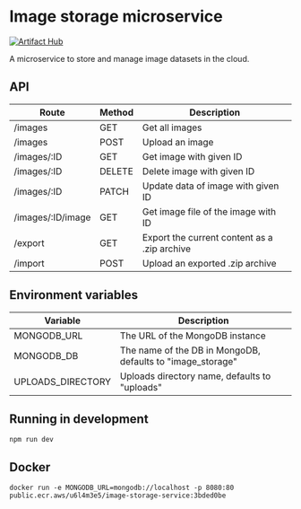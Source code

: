# Image storage microservice

[![Artifact Hub](https://img.shields.io/endpoint?url=https://artifacthub.io/badge/repository/image-storage-service)](https://artifacthub.io/packages/search?repo=image-storage-service)

A microservice to store and manage image datasets in the cloud.

## API

| Route             | Method | Description                                  |
| ----------------- | ------ | -------------------------------------------- |
| /images           | GET    | Get all images                               |
| /images           | POST   | Upload an image                              |
| /images/:ID       | GET    | Get image with given ID                      |
| /images/:ID       | DELETE | Delete image with given ID                   |
| /images/:ID       | PATCH  | Update data of image with given ID           |
| /images/:ID/image | GET    | Get image file of the image with ID          |
| /export           | GET    | Export the current content as a .zip archive |
| /import           | POST   | Upload an exported .zip archive              |

## Environment variables

| Variable          | Description                                                |
| ----------------- | ---------------------------------------------------------- |
| MONGODB_URL       | The URL of the MongoDB instance                            |
| MONGODB_DB        | The name of the DB in MongoDB, defaults to "image_storage" |
| UPLOADS_DIRECTORY | Uploads directory name, defaults to "uploads"              |

## Running in development

```
npm run dev
```

## Docker

```
docker run -e MONGODB_URL=mongodb://localhost -p 8080:80 public.ecr.aws/u6l4m3e5/image-storage-service:3bded0be
```
